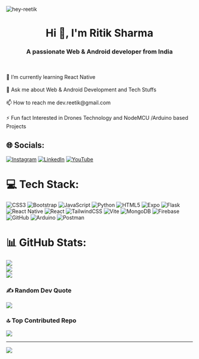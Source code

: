 
<p><img align="center" src="https://64.media.tumblr.com/9c55ed34bcd091fd2df8a210cb480ee9/139fc90e5349c2ae-33/s2048x3072_c0,0,99938,99889/821a5b65d71e5b6bfa6c7592b3c7de1c2228d3b9.gif" alt="hey-reetik" /></p>

<h1 align="center">Hi 👋, I'm Ritik Sharma</h1>
<h3 align="center">A passionate Web & Android developer from India</h3>
<br><br>    🌱 I’m currently learning React Native<br><br>    💬 Ask me about Web & Android Development and Tech Stuffs<br><br>    📫 How to reach me dev.reetik@gmail.com<br><br>    ⚡ Fun fact Interested in Drones Technology and NodeMCU /Arduino based Projects<br>


## 🌐 Socials:
[![Instagram](https://img.shields.io/badge/Instagram-%23E4405F.svg?logo=Instagram&logoColor=white)](https://instagram.com/me.reetik) [![LinkedIn](https://img.shields.io/badge/LinkedIn-%230077B5.svg?logo=linkedin&logoColor=white)](https://linkedin.com/in/hey-reetik) [![YouTube](https://img.shields.io/badge/YouTube-%23FF0000.svg?logo=YouTube&logoColor=white)](https://youtube.com/@dev.reetik) 

# 💻 Tech Stack:
![CSS3](https://img.shields.io/badge/css3-%231572B6.svg?style=for-the-badge&logo=css3&logoColor=white) ![Bootstrap](https://img.shields.io/badge/bootstrap-%238511FA.svg?style=for-the-badge&logo=bootstrap&logoColor=white) ![JavaScript](https://img.shields.io/badge/javascript-%23323330.svg?style=for-the-badge&logo=javascript&logoColor=%23F7DF1E) ![Python](https://img.shields.io/badge/python-3670A0?style=for-the-badge&logo=python&logoColor=ffdd54) ![HTML5](https://img.shields.io/badge/html5-%23E34F26.svg?style=for-the-badge&logo=html5&logoColor=white) ![Expo](https://img.shields.io/badge/expo-1C1E24?style=for-the-badge&logo=expo&logoColor=#D04A37) ![Flask](https://img.shields.io/badge/flask-%23000.svg?style=for-the-badge&logo=flask&logoColor=white) ![React Native](https://img.shields.io/badge/react_native-%2320232a.svg?style=for-the-badge&logo=react&logoColor=%2361DAFB) ![React](https://img.shields.io/badge/react-%2320232a.svg?style=for-the-badge&logo=react&logoColor=%2361DAFB) ![TailwindCSS](https://img.shields.io/badge/tailwindcss-%2338B2AC.svg?style=for-the-badge&logo=tailwind-css&logoColor=white) ![Vite](https://img.shields.io/badge/vite-%23646CFF.svg?style=for-the-badge&logo=vite&logoColor=white) ![MongoDB](https://img.shields.io/badge/MongoDB-%234ea94b.svg?style=for-the-badge&logo=mongodb&logoColor=white) ![Firebase](https://img.shields.io/badge/firebase-a08021?style=for-the-badge&logo=firebase&logoColor=ffcd34) ![GitHub](https://img.shields.io/badge/github-%23121011.svg?style=for-the-badge&logo=github&logoColor=white) ![Arduino](https://img.shields.io/badge/-Arduino-00979D?style=for-the-badge&logo=Arduino&logoColor=white) ![Postman](https://img.shields.io/badge/Postman-FF6C37?style=for-the-badge&logo=postman&logoColor=white)
# 📊 GitHub Stats:
![](https://github-readme-stats.vercel.app/api?username=dev-reetik&theme=gotham&hide_border=false&include_all_commits=false&count_private=false)<br/>
![](https://github-readme-streak-stats.herokuapp.com/?user=dev-reetik&theme=gotham&hide_border=false)<br/>
![](https://github-readme-stats.vercel.app/api/top-langs/?username=dev-reetik&theme=gotham&hide_border=false&include_all_commits=false&count_private=false&layout=compact)

### ✍️ Random Dev Quote
![](https://quotes-github-readme.vercel.app/api?type=horizontal&theme=tokyonight)

### 🔝 Top Contributed Repo
![](https://github-contributor-stats.vercel.app/api?username=dev-reetik&limit=5&theme=gotham&combine_all_yearly_contributions=true)

---
[![](https://visitcount.itsvg.in/api?id=dev-reetik&icon=0&color=1)](https://visitcount.itsvg.in)

<!-- Proudly created with GPRM ( https://gprm.itsvg.in ) -->
